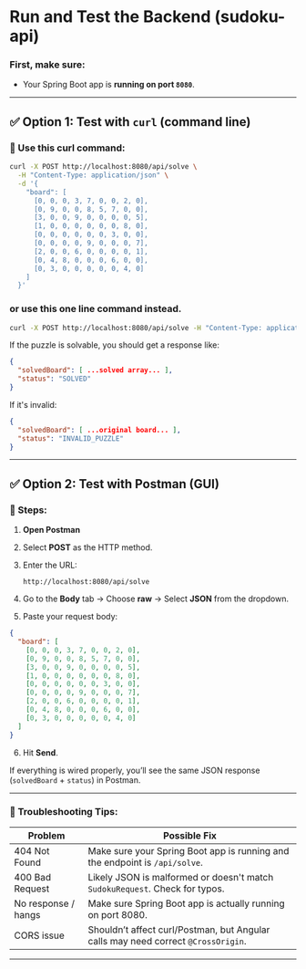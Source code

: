 # Run and Test the Backend (sudoku-api)

### First, make sure:

* Your Spring Boot app is **running on port `8080`**.
---

## ✅ Option 1: Test with `curl` (command line)

### 📌 Use this curl command:

```bash
curl -X POST http://localhost:8080/api/solve \
  -H "Content-Type: application/json" \
  -d '{
    "board": [
      [0, 0, 0, 3, 7, 0, 0, 2, 0],
      [0, 9, 0, 0, 8, 5, 7, 0, 0],
      [3, 0, 0, 9, 0, 0, 0, 0, 5],
      [1, 0, 0, 0, 0, 0, 0, 8, 0],
      [0, 0, 0, 0, 0, 0, 3, 0, 0],
      [0, 0, 0, 0, 9, 0, 0, 0, 7],
      [2, 0, 0, 6, 0, 0, 0, 0, 1],
      [0, 4, 8, 0, 0, 0, 6, 0, 0],
      [0, 3, 0, 0, 0, 0, 0, 4, 0]
    ]
  }'
```
### or use this one line command instead.

```bash
curl -X POST http://localhost:8080/api/solve -H "Content-Type: application/json" -d "{\"board\": [[0,0,0,3,7,0,0,2,0],[0,9,0,0,8,5,7,0,0],[3,0,0,9,0,0,0,0,5],[1,0,0,0,0,0,0,8,0],[0,0,0,0,0,0,3,0,0],[0,0,0,0,9,0,0,0,7],[2,0,0,6,0,0,0,0,1],[0,4,8,0,0,0,6,0,0],[0,3,0,0,0,0,0,4,0]]}"
```

If the puzzle is solvable, you should get a response like:

```json
{
  "solvedBoard": [ ...solved array... ],
  "status": "SOLVED"
}
```

If it's invalid:

```json
{
  "solvedBoard": [ ...original board... ],
  "status": "INVALID_PUZZLE"
}
```

---

## ✅ Option 2: Test with Postman (GUI)

### 🔧 Steps:

1. **Open Postman**
2. Select **POST** as the HTTP method.
3. Enter the URL:

   ```
   http://localhost:8080/api/solve
   ```
4. Go to the **Body** tab → Choose **raw** → Select **JSON** from the dropdown.
5. Paste your request body:

```json
{
  "board": [
    [0, 0, 0, 3, 7, 0, 0, 2, 0],
    [0, 9, 0, 0, 8, 5, 7, 0, 0],
    [3, 0, 0, 9, 0, 0, 0, 0, 5],
    [1, 0, 0, 0, 0, 0, 0, 8, 0],
    [0, 0, 0, 0, 0, 0, 3, 0, 0],
    [0, 0, 0, 0, 9, 0, 0, 0, 7],
    [2, 0, 0, 6, 0, 0, 0, 0, 1],
    [0, 4, 8, 0, 0, 0, 6, 0, 0],
    [0, 3, 0, 0, 0, 0, 0, 4, 0]
  ]
}
```


6. Hit **Send**.

If everything is wired properly, you’ll see the same JSON response (`solvedBoard` + `status`) in Postman.

---

### 🧪 Troubleshooting Tips:

| Problem             | Possible Fix                                                                      |
| ------------------- | --------------------------------------------------------------------------------- |
| 404 Not Found       | Make sure your Spring Boot app is running and the endpoint is `/api/solve`.       |
| 400 Bad Request     | Likely JSON is malformed or doesn't match `SudokuRequest`. Check for typos.       |
| No response / hangs | Make sure Spring Boot app is actually running on port 8080.                       |
| CORS issue          | Shouldn’t affect curl/Postman, but Angular calls may need correct `@CrossOrigin`. |

---
